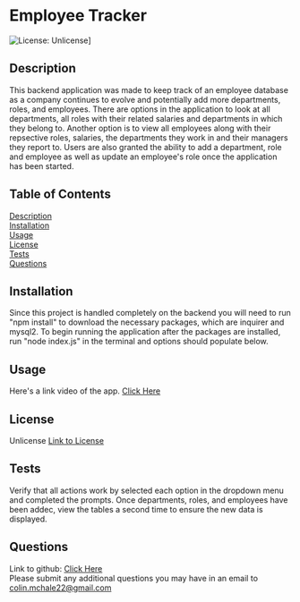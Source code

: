 # Employee Tracker
![License: Unlicense](https://img.shields.io/badge/license-Unlicense-blue.svg)]

## Description  
This backend application was made to keep track of an employee database as a company continues to evolve and potentially add more departments, roles, and employees. There are options in the application to look at all departments, all roles with their related salaries and departments in which they belong to. Another option is to view all employees along with their repsective roles, salaries, the departments they work in and their managers they report to. Users are also granted the ability to add a department, role and employee as well as update an employee's role once the application has been started.

## Table of Contents  
[Description](#description)   
[Installation](#installation)  
[Usage](#usage)  
[License](#license)    
[Tests](#tests)  
[Questions](#questions)  

## Installation  
Since this project is handled completely on the backend you will need to run "npm install" to download the necessary packages, which are inquirer and mysql2. To begin running the application after the packages are installed, run "node index.js" in the terminal and options should populate below.

## Usage  
Here's a link video of the app.
[Click Here](https://drive.google.com/file/d/1vhfD09EsVZH44BInlF5BtVExkfcyeQOm/view)

## License 
Unlicense
[Link to License](https://unlicense.org/)

## Tests  
Verify that all actions work by selected each option in the dropdown menu and completed the prompts. Once departments, roles, and employees have been addec, view the tables a second time to ensure the new data is displayed.

## Questions
Link to github: [Click Here](https://github.com/colinmchale)  
Please submit any additional questions you may have in an email to colin.mchale22@gmail.com
